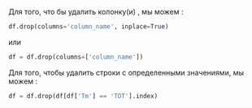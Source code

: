 Для того, что бы удалить колонку(и) , мы можем : 

```python 
df.drop(columns='column_name', inplace=True)
```

или 

```python 
df = df.drop(columns=['column_name'])
```

Для того, чтобы удалить строки с определенными значениями, мы можем : 

```python 
df = df.drop(df[df['Tm'] == 'TOT'].index)
```

